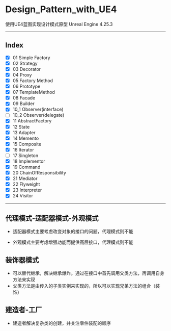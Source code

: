 # Design_Pattern_with_UE4
使用UE4蓝图实现设计模式原型
Unreal Engine 4.25.3

***

## Index

* [x] 01 Simple Factory
* [x] 02 Strategy
* [x] 03 Decorator
* [x] 04 Proxy
* [x] 05 Factory Method
* [x] 06 Prototype
* [x] 07 TemplateMethod
* [x] 08 Facade
* [x] 09 Builder
* [x] 10_1 Observer(interface)
* [ ] 10_2 Observer(delegate)
* [x] 11 AbstractFactory
* [X] 12 State 
* [x] 13 Adapter
* [x] 14 Memento
* [x] 15 Composite
* [x] 16 Iterator
* [ ] 17 Singleton
* [x] 18 Implementor
* [x] 19 Command
* [x] 20 ChainOfResponsibility
* [x] 21 Mediator
* [x] 22 Flyweight 
* [x] 23 Interpreter
* [x] 24 Visitor

***
## 代理模式-适配器模式-外观模式
* 适配器模式主要考虑改变对象的接口的问题，代理模式则不能

* 外观模式主要考虑增强功能而提供高层接口，代理模式则不能

## 装饰器模式
* 可以替代继承，解决继承爆炸。通过在接口中首先调用父类方法，再调用自身方法来实现
* 父类方法是由传入的子类实例来实现的，所以可以实现兄弟方法的组合（装饰）

## 建造者-工厂
* 建造者解决复杂类的创建，并关注零件装配的顺序



